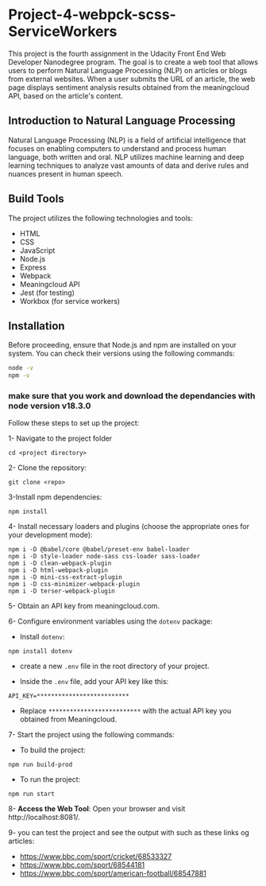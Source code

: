 # Project-4-webpck-scss-ServiceWorkers

This project is the fourth assignment in the Udacity Front End Web Developer Nanodegree program. 
The goal is to create a web tool that allows users to perform Natural Language Processing (NLP) on articles or blogs from external websites. 
When a user submits the URL of an article, the web page displays sentiment analysis results obtained from the meaningcloud API, based on the article's content.
## Introduction to Natural Language Processing
Natural Language Processing (NLP) is a field of artificial intelligence that focuses on enabling computers to understand and process human language, both written and oral. NLP utilizes machine learning and deep learning techniques to analyze vast amounts of data and derive rules and nuances present in human speech.
## Build Tools
The project utilizes the following technologies and tools:
- HTML
- CSS
- JavaScript
- Node.js
- Express
- Webpack
- Meaningcloud API
- Jest (for testing)
- Workbox (for service workers)

## Installation
Before proceeding, ensure that Node.js and npm are installed on your system. You can check their versions using the following commands:

```bash
node -v
npm -v 
```
### make sure that you work and download the dependancies with node version v18.3.0 

Follow these steps to set up the project:

1- Navigate to the project folder
```
cd <project directory>
```
2- Clone the repository:
```
git clone <repo>
```
3-Install npm dependencies:
```
npm install
```
4- Install necessary loaders and plugins (choose the appropriate ones for your development mode):
```
npm i -D @babel/core @babel/preset-env babel-loader
npm i -D style-loader node-sass css-loader sass-loader
npm i -D clean-webpack-plugin
npm i -D html-webpack-plugin
npm i -D mini-css-extract-plugin
npm i -D css-minimizer-webpack-plugin
npm i -D terser-webpack-plugin
```
5- Obtain an API key from meaningcloud.com.

6- Configure environment variables using the  `dotenv` package: 

- Install `dotenv`:
```
npm install dotenv
```
- create a new `.env` file in the root directory of your project.

- Inside the `.env` file, add your API key like this:
```
API_KEY=**************************
```
- Replace `**************************` with the actual API key you obtained from Meaningcloud.

7- Start the project using the following commands:
- To build the project:
``` 
npm run build-prod
```
- To run the project:
``` 
npm run start
```

8- **Access the Web Tool**: 
Open your browser and visit http://localhost:8081/.

9- you can test the project and see the output with such as these links og articles:
- https://www.bbc.com/sport/cricket/68533327
- https://www.bbc.com/sport/68544181
- https://www.bbc.com/sport/american-football/68547881
